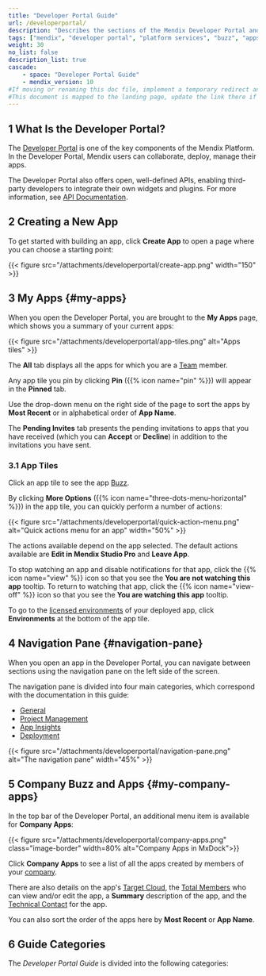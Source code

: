 ```yaml
---
title: "Developer Portal Guide"
url: /developerportal/
description: "Describes the sections of the Mendix Developer Portal and links to more detailed documents in the guide."
tags: ["mendix", "developer portal", "platform services", "buzz", "apps", "community", "marketplace", "academy", "forum", "docs", "documentation"]
weight: 30
no_list: false
description_list: true
cascade:
    - space: "Developer Portal Guide"
    - mendix_version: 10
#If moving or renaming this doc file, implement a temporary redirect and let the respective team know they should update the URL in the product. See Mapping to Products for more details.
#This document is mapped to the landing page, update the link there if renaming or moving the doc file.
---
```


## 1 What Is the Developer Portal?

The [Developer Portal](https://sprintr.home.mendix.com) is one of the key components of the Mendix Platform. In the Developer Portal, Mendix users can collaborate, deploy, manage their apps. 

The Developer Portal also offers open, well-defined APIs, enabling third-party developers to integrate their own widgets and plugins. For more information, see [API Documentation](/apidocs-mxsdk/apidocs/).

## 2 Creating a New App

To get started with building an app, click **Create App** to open a page where you can choose a starting point:

{{< figure src="/attachments/developerportal/create-app.png" width="150" >}}

## 3 My Apps {#my-apps}

When you open the Developer Portal, you are brought to the **My Apps** page, which shows you a summary of your current apps:

{{< figure src="/attachments/developerportal/app-tiles.png" alt="Apps tiles" >}}

The **All** tab displays all the apps for which you are a [Team](/developerportal/general/team/) member. 

Any app tile you pin by clicking **Pin** ({{% icon name="pin" %}}) will appear in the **Pinned** tab. 

Use the drop-down menu on the right side of the page to sort the apps by **Most Recent** or in alphabetical order of **App Name**.

The **Pending Invites** tab presents the pending invitations to apps that you have received (which you can **Accept** or **Decline**) in addition to the invitations you have sent.

### 3.1 App Tiles

Click an app tile to see the app [Buzz](/developerportal/general/buzz/#app-buzz).

By clicking **More Options** ({{% icon name="three-dots-menu-horizontal" %}}) in the app tile, you can quickly perform a number of actions:

{{< figure src="/attachments/developerportal/quick-action-menu.png" alt="Quick actions menu for an app" width="50%" >}}

The actions available depend on the app selected. The default actions available are **Edit in Mendix Studio Pro** and **Leave App**.

To stop watching an app and disable notifications for that app, click the {{% icon name="view" %}} icon so that you see the **You are not watching this app** tooltip. To return to watching that app, click the {{% icon name="view-off" %}} icon so that you see the **You are watching this app** tooltip.

To go to the [licensed environments](/developerportal/deploy/environments/) of your deployed app, click **Environments** at the bottom of the app tile.

## 4 Navigation Pane {#navigation-pane}

When you open an app in the Developer Portal, you can navigate between sections using the navigation pane on the left side of the screen. 

The navigation pane is divided into four main categories, which correspond with the documentation in this guide:

* [General](/developerportal/general/)
* [Project Management](/developerportal/project-management/)
* [App Insights](/developerportal/app-insights/)
* [Deployment](/developerportal/deploy/general/)

{{< figure src="/attachments/developerportal/navigation-pane.png" alt="The navigation pane" width="45%" >}}

## 5 Company Buzz and Apps {#my-company-apps}

In the top bar of the Developer Portal, an additional menu item is available for **Company Apps**:

{{< figure src="/attachments/developerportal/company-apps.png" class="image-border"  width=80%  alt="Company Apps in MxDock">}}

Click **Company Apps** to see a list of all the apps created by members of your [company](/control-center/company-settings/).

There are also details on the app's [Target Cloud](/developerportal/deploy/), the [Total Members](/control-center/members/) who can view and/or edit the app, a **Summary** description of the app, and the [Technical Contact](/developerportal/general/app-roles/#technical-contact) for the app.

You can also sort the order of the apps here by **Most Recent** or **App Name**.

## 6 Guide Categories

The *Developer Portal Guide* is divided into the following categories:
